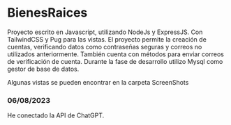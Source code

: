 # BienesRaices

Proyecto escrito en Javascript, utilizando NodeJs y ExpressJS. Con TailwindCSS y Pug para las vistas.
El proyecto permite la creación de cuentas, verificando datos como contraseñas seguras y correos no utilizados anteriormente.
También cuenta con métodos para enviar correos de verificación de cuenta. Durante la fase de desarrollo utilizo Mysql como gestor de base de datos.

Algunas vistas se pueden encontrar en la carpeta ScreenShots

### 06/08/2023 ### 
He conectado la API de ChatGPT. 



